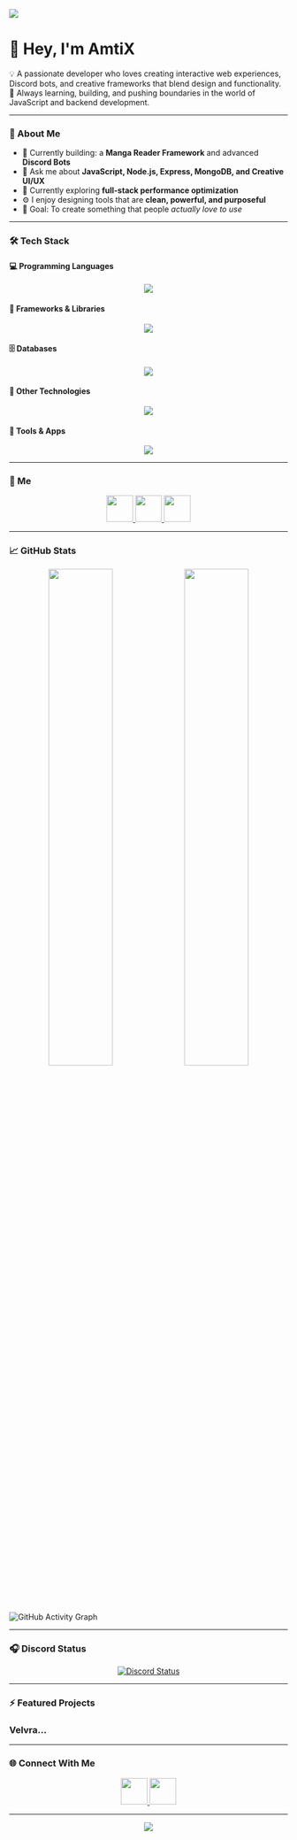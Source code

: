 

<img src="https://capsule-render.vercel.app/api?type=waving&color=000&height=150&section=header" />

# 👋 Hey, I'm **AmtiX**

💡 A passionate developer who loves creating interactive web experiences, Discord bots, and creative frameworks that blend design and functionality.  
🚀 Always learning, building, and pushing boundaries in the world of JavaScript and backend development.

---

### 🧠 About Me
- 🔭 Currently building: a **Manga Reader Framework** and advanced **Discord Bots**
- 💬 Ask me about **JavaScript, Node.js, Express, MongoDB, and Creative UI/UX**
- 🌱 Currently exploring **full-stack performance optimization**
- ⚙️ I enjoy designing tools that are **clean, powerful, and purposeful**
- 🎯 Goal: To create something that people *actually love to use*

---

### 🛠️ Tech Stack

#### 💻 Programming Languages
<p align="center">
  <img src="https://skillicons.dev/icons?i=html,css,js,ts,py,go,php,java,cpp,cs,ruby,go,rust,lua,julia,bash" />
</p>

#### 🧩 Frameworks & Libraries
<p align="center">
  <img src="https://skillicons.dev/icons?i=nodejs,bun,express,react,next,discordjs" />
</p>

#### 🗄️ Databases
<p align="center">
  <img src="https://skillicons.dev/icons?i=mysql,postgresql,mongodb,firebase,sqlite" />
</p>

#### 🧠 Other Technologies
<p align="center">
  <img src="https://skillicons.dev/icons?i=vscode,git,github" />
</p>

#### 🧰 Tools & Apps
<p align="center">
  <img src="https://skillicons.dev/icons?i=windows,linux,ubuntu,kali,arch,discord,blender,ps,ae" />
</p>

---

### 📍 Me
<p align="center">
  <a href="https://discord.com/users/246354195979042817" target="_blank">
    <img src="https://skillicons.dev/icons?i=discord" width="48px" />
  </a>
  <a href="https://x.com/AmtiXDev" target="_blank">
    <img src="https://skillicons.dev/icons?i=twitter" width="48px" />
  </a>
  <a href="https://www.instagram.com/amtixdev" target="_blank">
    <img src="https://skillicons.dev/icons?i=instagram" width="48px" />
  </a>
</p>

---

### 📈 GitHub Stats
<p align="center">
  <img width="48%" src="https://github-readme-stats.vercel.app/api?username=mutesuffering&show_icons=true&theme=tokyonight" />
  <img width="48%" src="https://github-readme-streak-stats.herokuapp.com/?user=mutesuffering&theme=tokyonight" />
</p>

![GitHub Activity Graph](https://github-readme-activity-graph.vercel.app/graph?username=mutesuffering&theme=tokyo-night&hide_border=true)


---

### 🎧 Discord Status
<p align="center">
  <a href="https://discord.com/users/246354195979042817">
    <img src="https://lanyard.cnrad.dev/api/246354195979042817?theme=dark&bg=1a1b27&borderRadius=10px&animated=true&idleMessage=Probably%20coding%20something%20cool..." alt="Discord Status"/>
  </a>
</p>

---

### ⚡ Featured Projects
### Velvra...

---

### 🌐 Connect With Me
<p align="center">
  <a href="mailto:contact@creativeframework.site" target="_blank">
    <img src="https://skillicons.dev/icons?i=gmail" width="48px" />
  </a>
  <a href="https://discord.gg/kANGqx4Frn" target="_blank">
    <img src="https://skillicons.dev/icons?i=discord" width="48px" />
  </a>
</p>

---

<p align="center">
    <img src="https://capsule-render.vercel.app/api?type=waving&color=000&height=100&section=footer" />

